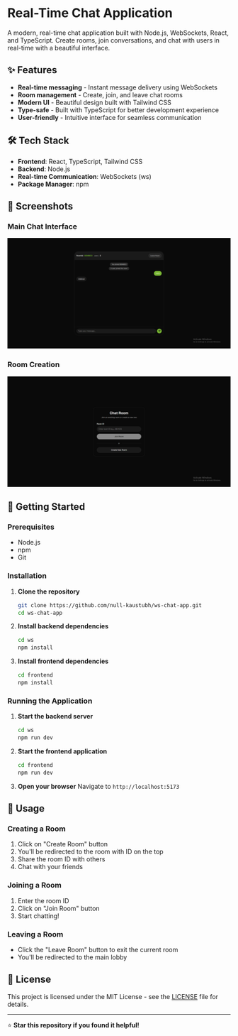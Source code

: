 # Real-Time Chat Application

A modern, real-time chat application built with Node.js, WebSockets, React, and TypeScript. Create rooms, join conversations, and chat with users in real-time with a beautiful interface.

## ✨ Features

- **Real-time messaging** - Instant message delivery using WebSockets
- **Room management** - Create, join, and leave chat rooms
- **Modern UI** - Beautiful design built with Tailwind CSS
- **Type-safe** - Built with TypeScript for better development experience
- **User-friendly** - Intuitive interface for seamless communication

## 🛠️ Tech Stack

- **Frontend**: React, TypeScript, Tailwind CSS
- **Backend**: Node.js
- **Real-time Communication**: WebSockets (ws)
- **Package Manager**: npm

## 📸 Screenshots

### Main Chat Interface

![Main Chat Interface](./screenshots/main-chat.png)

### Room Creation

![Room Creation](./screenshots/create-room.png)

## 🚀 Getting Started

### Prerequisites

- Node.js
- npm
- Git

### Installation

1. **Clone the repository**

   ```bash
   git clone https://github.com/null-kaustubh/ws-chat-app.git
   cd ws-chat-app
   ```

2. **Install backend dependencies**

   ```bash
   cd ws
   npm install
   ```

3. **Install frontend dependencies**

   ```bash
   cd frontend
   npm install
   ```

### Running the Application

1. **Start the backend server**

   ```bash
   cd ws
   npm run dev
   ```

2. **Start the frontend application**

   ```bash
   cd frontend
   npm run dev
   ```

3. **Open your browser**
   Navigate to `http://localhost:5173`

## 🎯 Usage

### Creating a Room

1. Click on "Create Room" button
2. You'll be redirected to the room with ID on the top
3. Share the room ID with others
4. Chat with your friends

### Joining a Room

1. Enter the room ID
2. Click on "Join Room" button
3. Start chatting!

### Leaving a Room

- Click the "Leave Room" button to exit the current room
- You'll be redirected to the main lobby

## 📝 License

This project is licensed under the MIT License - see the [LICENSE](LICENSE) file for details.

---

⭐ **Star this repository if you found it helpful!**
